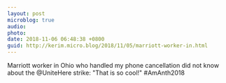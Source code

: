 ```yaml
---
layout: post
microblog: true
audio: 
photo: 
date: 2018-11-06 06:48:38 +0800
guid: http://kerim.micro.blog/2018/11/05/marriott-worker-in.html
---
```

Marriott worker in Ohio who handled my phone cancellation did not know about the @UniteHere strike: "That is so cool!" #AmAnth2018 
